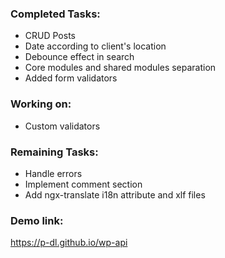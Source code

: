 ### Completed Tasks:
- CRUD Posts
- Date according to client's location
- Debounce effect in search
- Core modules and shared modules separation
- Added form validators


### Working on:
- Custom validators

### Remaining Tasks:
- Handle errors
- Implement comment section
- Add ngx-translate i18n attribute and xlf files

### Demo link:
https://p-dl.github.io/wp-api
